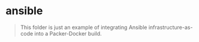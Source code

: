 # ansible

> This folder is just an example of integrating Ansible infrastructure-as-code into a Packer-Docker build.